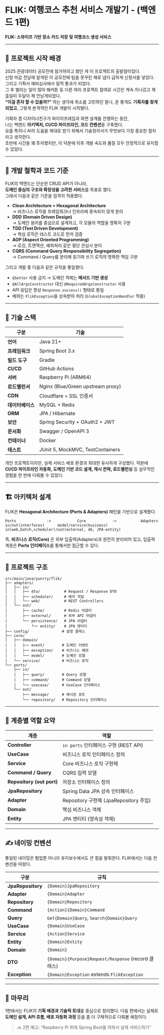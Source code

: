 # FLIK: 여행코스 추천 서비스 개발기 - (백엔드 1편)

**FLIK: 스와이프 기반 장소 카드 저장 및 여행코스 생성 서비스**

---

## 🚀 프로젝트 시작 배경

2025 관광데이터 공모전에 참가하려고 했던 게 이 프로젝트의 출발점이었다.  
신청 마감 전날에 알게된 이 공모전에 팀을 못꾸린 채로 냅다 급하게 신청서를 넣었다. 그리고 기획서 예비심사에서 덜컥 통과가 되었다.  
그 후 벌리는 일이 많아 해커톤 등 다른 여러 프로젝트 참여로 시간은 계속 지나갔고 제출일이 두달이 채 안남게되었다.  
**“이걸 혼자 할 수 있을까?”** 하는 생각에 취소를 고민하던 찰나, 운 좋게도 **기획자를 찾게 되었고**, 그렇게 본격적인 FLIK 개발이 시작됐다.  

기획자 겸 디자이너친구가 와이어프레임과 화면 설계를 진행하는 동안,  
나는 백엔드 **아키텍처, CI/CD 파이프라인, 코드 컨벤션**을 구축했다.  
요즘 특히나 AI의 도움을 제대로 받기 위해서 기술정의서가 무엇보다 가장 중요한 절차라고 생각한다.  
초반에 시간을 꽤 투자했지만, 이 덕분에 이후 개발 속도와 품질 모두 안정적으로 유지할 수 있었다.  

---

## 🧱 개발 철학과 코드 기준

FLIK의 백엔드는 단순한 CRUD API가 아니라,  
**도메인 중심의 구조와 확장성을 고려한 서비스**를 목표로 했다.  
그래서 다음과 같은 기준을 엄격히 적용했다.  

* **Clean Architecture + Hexagonal Architecture**  
  → 비즈니스 로직을 프레임워크나 인프라에 종속되지 않게 분리  
* **DDD (Domain Driven Design)**  
  → 도메인 용어를 중심으로 설계하고, 각 모듈의 역할을 명확히 구분  
* **TDD (Test Driven Development)**  
  → 핵심 로직은 테스트 코드로 먼저 검증  
* **AOP (Aspect Oriented Programming)**  
  → 로깅, 트랜잭션, 예외처리 같은 횡단 관심사 분리  
* **CQRS (Command Query Responsibility Segregation)**  
  → Command / Query를 분리해 읽기와 쓰기 로직의 명확한 책임 구분  

그리고 개발 중 다음과 같은 규칙을 통일했다.

* `@Setter` 사용 금지 → 도메인 객체는 **메서드 기반 생성**
* `@AllArgsConstructor` 대신 `@RequiredArgsConstructor` 사용
* API 응답은 항상 `Response.success()` 형태로 통일
* 예외는 `FlikException`을 상속받아 처리 (`GlobalExceptionHandler` 적용)

---

## 🧩 기술 스택

| 구분         | 기술                                |
| ---------- | --------------------------------- |
| **언어**     | Java 21+                          |
| **프레임워크**  | Spring Boot 3.x                   |
| **빌드 도구**  | Gradle                            |
| **CI/CD**  | GitHub Actions                    |
| **서버**     | Raspberry Pi (ARM64)              |
| **로드밸런서**  | Nginx (Blue/Green upstream proxy) |
| **CDN**    | Cloudflare + SSL 인증서              |
| **데이터베이스** | MySQL + Redis                     |
| **ORM**    | JPA / Hibernate                   |
| **보안**     | Spring Security + OAuth2 + JWT    |
| **문서화**    | Swagger / OpenAPI 3               |
| **컨테이너**   | Docker                            |
| **테스트**    | JUnit 5, MockMVC, TestContainers  |

개인 프로젝트이지만, 실제 서비스 배포 환경과 최대한 유사하게 구성했다.
덕분에 **CI/CD 파이프라인 자동화, 도메인 기반 코드 설계, 캐시 전략, 로드밸런싱** 등 실무적인 경험을 한 번에 다뤄볼 수 있었다.

---

## 🏗 아키텍처 설계

FLIK은 **Hexagonal Architecture (Ports & Adapters)** 패턴을 기반으로 설계했다.

```
Ports              ->            Core            ->           Adapters
in/out(interfaces)      model/service(business)    in(web,batch,scheduler)/out(external, db, JPA-entity)
```

즉, **비즈니스 로직(Core)** 은 외부 입출력(Adapters)과 완전히 분리되어 있고,
입출력 계층은 **Ports 인터페이스**를 통해서만 접근할 수 있다.

---

## 📁 프로젝트 구조

```
src/main/java/yunrry/flik/
├── adapters/
│   ├── in/
│   │   ├── dto/           # Request / Response DTO
│   │   ├── scheduler/     # 배치 작업
│   │   └── web/           # REST Controllers
│   └── out/
│       ├── cache/         # Redis 어댑터
│       ├── external/      # 외부 API 어댑터
│       └── persistence/   # JPA 어댑터
│           └── entity/    # JPA 엔티티
├── config/               # 설정 클래스
├── core/
│   ├── domain/
│   │   ├── event/        # 도메인 이벤트
│   │   ├── exception/    # 비즈니스 예외
│   │   └── model/        # 도메인 모델
│   └── service/          # 비즈니스 로직
└── ports/
    ├── in/
    │   ├── query/        # Query 모델
    │   ├── command/      # Command 모델
    │   └── usecase/      # UseCase 인터페이스
    └── out/
        ├── message/      # 메시징 포트
        └── repository/   # Repository 인터페이스
```

---

## 🧠 계층별 역할 요약

| 계층                        | 역할                                |
| ------------------------- | --------------------------------- |
| **Controller**            | `in ports` 인터페이스 구현 (REST API)    |
| **UseCase**               | 비즈니스 로직 인터페이스 정의                  |
| **Service**               | Core 비즈니스 로직 구현체                  |
| **Command / Query**       | CQRS 입력 모델                        |
| **Repository (out port)** | 저장소 인터페이스 정의                      |
| **JpaRepository**         | Spring Data JPA 상속 인터페이스          |
| **Adapter**               | Repository 구현체 (JpaRepository 주입) |
| **Domain**                | 핵심 비즈니스 객체                        |
| **Entity**                | JPA 엔티티 (영속성 객체)                  |

---

## ✍️ 네이밍 컨벤션

통일된 네이밍은 협업뿐 아니라 유지보수에서도 큰 힘을 발휘한다.
FLIK에서는 다음 컨벤션을 따랐다.

| 구분                | 규칙                                               |
| ----------------- | ------------------------------------------------ |
| **JpaRepository** | `{Domain}JpaRepository`                          |
| **Adapter**       | `{Domain}Adapter`                                |
| **Repository**    | `{Domain}Repository`                             |
| **Command**       | `{Action}{Domain}Command`                        |
| **Query**         | `Get{Domain}Query`, `Search{Domain}Query`        |
| **UseCase**       | `{Domain}UseCase`                                |
| **Service**       | `{Action}Service`                                |
| **Entity**        | `{Domain}Entity`                                 |
| **Domain**        | `{Domain}`                                       |
| **DTO**           | `{Domain}{Purpose}Request/Response` (record 클래스) |
| **Exception**     | `{Domain}Exception` extends `FlikException`      |

---

## 💬 마무리

1편에서는 FLIK의 **기획 배경과 기술적 토대**를 중심으로 정리했다.
다음 편에서는 실제로 **도메인 설계, API 흐름, 배포 자동화 과정** 등을 좀 더 구체적으로 다뤄볼 예정이다.

> 🔜 2편 예고: “Raspberry Pi 위에 Spring Boot를 띄워서 실제 서비스하기”

